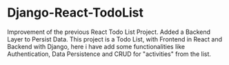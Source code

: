 # Django-React-TodoList
Improvement of the previous React Todo List Project. Added a Backend Layer to Persist Data. This project is a Todo List, with Frontend in React and Backend with Django, here i have add some functionalities like Authentication, Data Persistence and CRUD  for "activities" from the list. 
